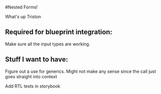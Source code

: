 
#Nested Forms!

What's up Triston

## Required for blueprint integration:
Make sure all the input types are working.

## Stuff I want to have:
Figure out a use for generics. Might not make any sense since the call just goes straight into context

Add RTL tests in storybook